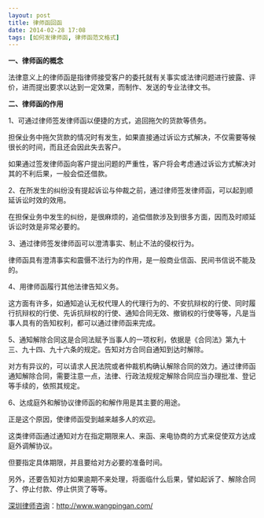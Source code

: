```yaml
---
layout: post
title: 律师函回函
date: 2014-02-28 17:08
tags: [如何发律师函, 律师函范文格式]
---
```

<strong>一、律师函的概念</strong>

法律意义上的律师函是指律师接受客户的委托就有关事实或法律问题进行披露、评价，进而提出要求以达到一定效果，而制作、发送的专业法律文书。

<strong>二、律师函的作用</strong>

1、可通过律师签发律师函以便捷的方式，追回拖欠的货款等债务。

担保业务中拖欠货款的情况时有发生，如果直接通过诉讼方式解决，不仅需要等候很长的时间，而且还会因此失去客户。

如果通过签发律师函向客户提出问题的严重性，客户将会考虑通过诉讼方式解决对其的不利后果，一般会偿还借款。

2、在所发生的纠纷没有提起诉讼与仲裁之前，通过律师签发律师函，可以起到顺延诉讼时效的效用。

在担保业务中发生的纠纷，是很麻烦的，追偿借款涉及到很多方面，因而及时顺延诉讼时效是非常必要的。

3、通过律师签发律师函可以澄清事实、制止不法的侵权行为。

律师函具有澄清事实和震慑不法行为的作用，是一般商业信函、民间书信说不能及的。

4、用律师函履行其他法律告知义务。

这方面有许多，如通知追认无权代理人的代理行为的、不安抗辩权的行使、同时履行抗辩权的行使、先诉抗辩权的行使、通知合同无效、撤销权的行使等等，凡是当事人具有的告知权利，都可以通过律师函来完成。

5、通知解除合同这是合同法赋予当事人的一项权利，依据是《合同法》第九十三、九十四、九十六条的规定。告知对方合同自通知到达时解除。

对方有异议的，可以请求人民法院或者仲裁机构确认解除合同的效力。通过律师函通知解除合同，需要注意一点，法律、行政法规规定解除合同应当办理批准、登记等手续的，依照其规定。

6、达成庭外和解协议律师函的和解作用是其主要的用途。

正是这个原因，使律师函受到越来越多人的欢迎。

这类律师函通过通知对方在指定期限来人、来函、来电协商的方式来促使双方达成庭外调解协议。

但要指定具体期限，并且要给对方必要的准备时间。

另外，还要告知对方如果逾期不来处理，将面临什么后果，譬如起诉了、解除合同了、停止付款、停止供货了等等。

<a href="http://www.wangpingan.com/">深圳律师咨询</a>：<a href="http://www.wangpingan.com/">http://www.wangpingan.com/</a>

